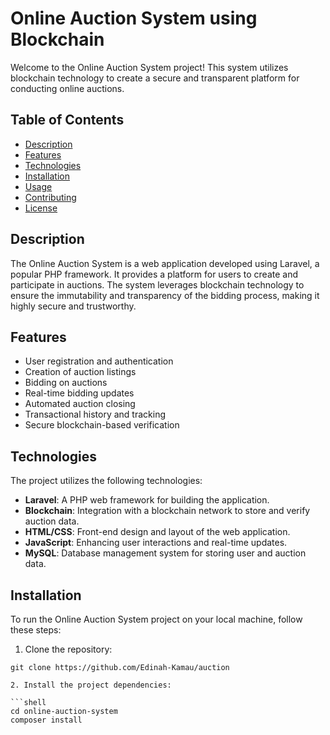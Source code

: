 # Online Auction System using Blockchain

Welcome to the Online Auction System project! This system utilizes blockchain technology to create a secure and transparent platform for conducting online auctions.

## Table of Contents

- [Description](#description)
- [Features](#features)
- [Technologies](#technologies)
- [Installation](#installation)
- [Usage](#usage)
- [Contributing](#contributing)
- [License](#license)

## Description

The Online Auction System is a web application developed using Laravel, a popular PHP framework. It provides a platform for users to create and participate in auctions. The system leverages blockchain technology to ensure the immutability and transparency of the bidding process, making it highly secure and trustworthy.

## Features

- User registration and authentication
- Creation of auction listings
- Bidding on auctions
- Real-time bidding updates
- Automated auction closing
- Transactional history and tracking
- Secure blockchain-based verification

## Technologies

The project utilizes the following technologies:

- **Laravel**: A PHP web framework for building the application.
- **Blockchain**: Integration with a blockchain network to store and verify auction data.
- **HTML/CSS**: Front-end design and layout of the web application.
- **JavaScript**: Enhancing user interactions and real-time updates.
- **MySQL**: Database management system for storing user and auction data.

## Installation

To run the Online Auction System project on your local machine, follow these steps:

1. Clone the repository:

```shell
git clone https://github.com/Edinah-Kamau/auction

2. Install the project dependencies:

```shell
cd online-auction-system
composer install
